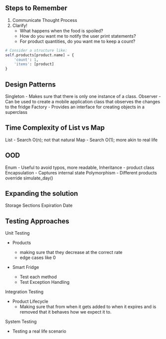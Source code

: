 ## Steps to Remember
1. Communicate Thought Process
2. Clarify!
    - What happens when the food is spoiled?
    - How do you want me to notify the user print statements?
    - For product quantities, do you want me to keep a count?

```python
# Consider a structure like:
self.products[product.name] = {
    'count': 1,
    'items': [product]
}
```

## Design Patterns

Singleton - Makes sure that there is only one instance of a class.
Observer - Can be used to create a mobile application class that observes the changes to the fridge
Factory - Provides an interface for creating objects in a superclass

## Time Complexity of List vs Map

List - Search O(n); not that natural
Map - Search O(1); more akin to real life

## OOD
Enum - Useful to avoid typos, more readable, 
Inheritance - product class
Encapsulation - Captures internal state
Polymorphism - Different products override simulate_day()

## Expanding the solution

Storage Sections
Expiration Date

## Testing Approaches

Unit Testing
- Products 
    - making sure that they decrease at the correct rate
    - edge cases like 0
    
- Smart Fridge
    - Test each method
    - Test Exception Handling

Integration Testing
- Product Lifecycle
    - Making sure that from when it gets added to when it expires and is removed that it behaves how we expect it to.

System Testing
- Testing a real life scenario